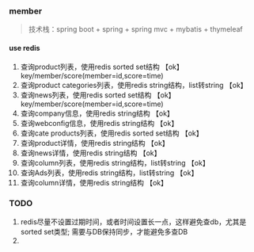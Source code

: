 ### member
> 技术栈：spring boot + spring + spring mvc + mybatis + thymeleaf

#### use redis
1. 查询product列表，使用redis sorted set结构							【ok】key/member/score(member=id,score=time)
2. 查询product categories列表，使用redis string结构，list转string		【ok】
3. 查询news列表，使用redis sorted set结构								【ok】key/member/score(member=id,score=time)
4. 查询company信息，使用redis string结构								【ok】
5. 查询webconfig信息，使用redis string结构								【ok】
6. 查询cate products列表，使用redis sorted set结构						【ok】
7. 查询product详情，使用redis string结构								【ok】
8. 查询news详情，使用redis string结构									【ok】
9. 查询column列表，使用redis string结构，list转string					【ok】
10. 查询Ads列表，使用redis string结构，list转string						【ok】
11. 查询column详情，使用redis string结构								【ok】

### TODO
1. redis尽量不设置过期时间，或者时间设置长一点，这样避免查db，尤其是sorted set类型; 需要与DB保持同步，才能避免多查DB
2. 
